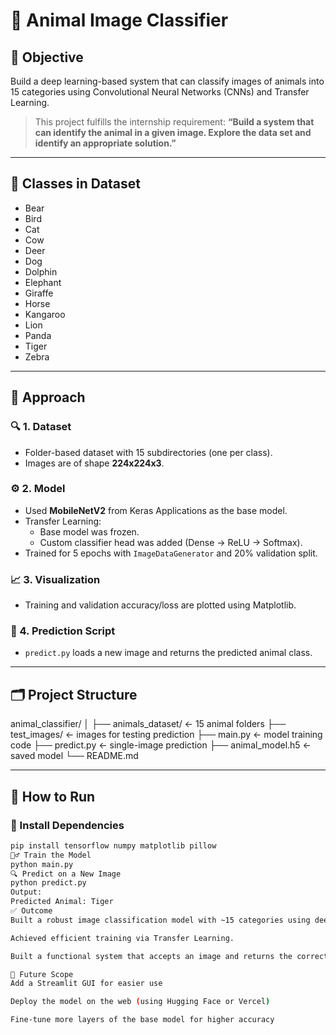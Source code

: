 # 🐾 Animal Image Classifier

## 📌 Objective
Build a deep learning-based system that can classify images of animals into 15 categories using Convolutional Neural Networks (CNNs) and Transfer Learning.

> This project fulfills the internship requirement:
> **“Build a system that can identify the animal in a given image. Explore the data set and identify an appropriate solution.”**

---

## 🐶 Classes in Dataset
- Bear
- Bird
- Cat
- Cow
- Deer
- Dog
- Dolphin
- Elephant
- Giraffe
- Horse
- Kangaroo
- Lion
- Panda
- Tiger
- Zebra

---

## 🧠 Approach

### 🔍 1. Dataset
- Folder-based dataset with 15 subdirectories (one per class).
- Images are of shape **224x224x3**.

### ⚙️ 2. Model
- Used **MobileNetV2** from Keras Applications as the base model.
- Transfer Learning:
  - Base model was frozen.
  - Custom classifier head was added (Dense → ReLU → Softmax).
- Trained for 5 epochs with `ImageDataGenerator` and 20% validation split.

### 📈 3. Visualization
- Training and validation accuracy/loss are plotted using Matplotlib.

### 🧪 4. Prediction Script
- `predict.py` loads a new image and returns the predicted animal class.

---

## 🗂️ Project Structure
animal_classifier/
│
├── animals_dataset/ ← 15 animal folders
├── test_images/ ← images for testing prediction
├── main.py ← model training code
├── predict.py ← single-image prediction
├── animal_model.h5 ← saved model
└── README.md

---

## 🚀 How to Run

### 🔧 Install Dependencies
```bash
pip install tensorflow numpy matplotlib pillow
🏋️‍♂️ Train the Model
python main.py
🔍 Predict on a New Image
python predict.py
Output:
Predicted Animal: Tiger
✅ Outcome
Built a robust image classification model with ~15 categories using deep learning.

Achieved efficient training via Transfer Learning.

Built a functional system that accepts an image and returns the correct animal class.

📌 Future Scope
Add a Streamlit GUI for easier use

Deploy the model on the web (using Hugging Face or Vercel)

Fine-tune more layers of the base model for higher accuracy